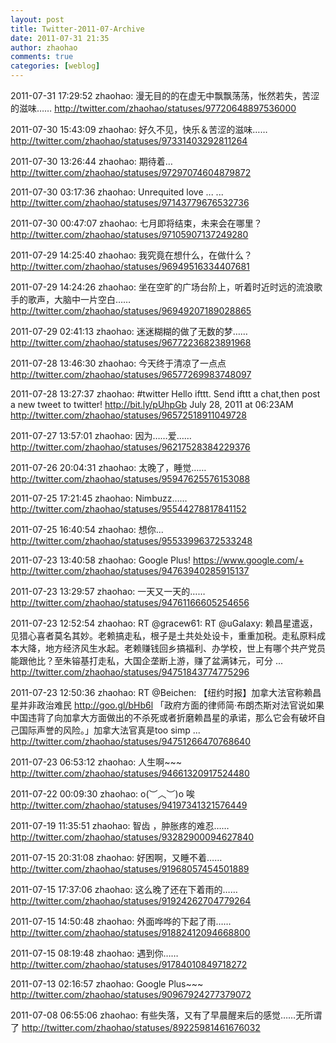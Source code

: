 ```yaml
---
layout: post
title: Twitter-2011-07-Archive
date: 2011-07-31 21:35
author: zhaohao
comments: true
categories: [weblog]
---
```

2011-07-31 17:29:52
zhaohao: 漫无目的的在虚无中飘飘荡荡，怅然若失，苦涩的滋味……
http://twitter.com/zhaohao/statuses/97720648897536000

2011-07-30 15:43:09
zhaohao: 好久不见，快乐＆苦涩的滋味……
http://twitter.com/zhaohao/statuses/97331403292811264

2011-07-30 13:26:44
zhaohao: 期待着…
http://twitter.com/zhaohao/statuses/97297074604879872

2011-07-30 03:17:36
zhaohao: Unrequited love ... ...
http://twitter.com/zhaohao/statuses/97143779676532736

2011-07-30 00:47:07
zhaohao: 七月即将结束，未来会在哪里？
http://twitter.com/zhaohao/statuses/97105907137249280

2011-07-29 14:25:40
zhaohao: 我究竟在想什么，在做什么？
http://twitter.com/zhaohao/statuses/96949516334407681

2011-07-29 14:24:26
zhaohao: 坐在空旷的广场台阶上，听着时近时远的流浪歌手的歌声，大脑中一片空白……
http://twitter.com/zhaohao/statuses/96949207189028865

2011-07-29 02:41:13
zhaohao: 迷迷糊糊的做了无数的梦……
http://twitter.com/zhaohao/statuses/96772236823891968

2011-07-28 13:46:30
zhaohao: 今天终于清凉了一点点
http://twitter.com/zhaohao/statuses/96577269983748097

2011-07-28 13:27:37
zhaohao: #twitter Hello ifttt. Send ifttt a chat,then post a new tweet to twitter! http://bit.ly/pUhpGb July 28, 2011 at 06:23AM
http://twitter.com/zhaohao/statuses/96572518911049728

2011-07-27 13:57:01
zhaohao: 因为……爱……
http://twitter.com/zhaohao/statuses/96217528384229376

2011-07-26 20:04:31
zhaohao: 太晚了，睡觉……
http://twitter.com/zhaohao/statuses/95947625576153088

2011-07-25 17:21:45
zhaohao: Nimbuzz……
http://twitter.com/zhaohao/statuses/95544278817841152

2011-07-25 16:40:54
zhaohao: 想你...
http://twitter.com/zhaohao/statuses/95533996372533248

2011-07-23 13:40:58
zhaohao: Google Plus! https://www.google.com/+
http://twitter.com/zhaohao/statuses/94763940285915137

2011-07-23 13:29:57
zhaohao: 一天又一天的……
http://twitter.com/zhaohao/statuses/94761166605254656

2011-07-23 12:52:54
zhaohao: RT @gracew61: RT @uGalaxy: 赖昌星遣返，见猎心喜者莫名其妙。老赖搞走私，根子是土共处处设卡，重重加税。走私原料成本大降，地方经济风生水起。老​赖赚钱回乡搞福利、办学校，世上有哪个共产党员能跟他比？至朱镕基打走私，大国企垄断上游，赚了盆满钵元，可分 ...
http://twitter.com/zhaohao/statuses/94751843774775296

2011-07-23 12:50:36
zhaohao: RT @Beichen: 【纽约时报】加拿大法官称赖昌星并非政治难民 http://goo.gl/bHb6l 「政府方面的律师简·布朗杰斯对法官说如果中国违背了向加拿大方面做出的不杀死或者折磨赖昌星的承诺，那么它会有破坏自己国际声誉的风险。」加拿大法官真是too simp ...
http://twitter.com/zhaohao/statuses/94751266470768640

2011-07-23 06:53:12
zhaohao: 人生啊~~~
http://twitter.com/zhaohao/statuses/94661320917524480

2011-07-22 00:09:30
zhaohao: o(︶︿︶)o 唉
http://twitter.com/zhaohao/statuses/94197341321576449

2011-07-19 11:35:51
zhaohao: 智齿 ，肿胀疼的难忍……
http://twitter.com/zhaohao/statuses/93282900094627840

2011-07-15 20:31:08
zhaohao: 好困啊，又睡不着……
http://twitter.com/zhaohao/statuses/91968057454501889

2011-07-15 17:37:06
zhaohao: 这么晚了还在下着雨的……
http://twitter.com/zhaohao/statuses/91924262704779264

2011-07-15 14:50:48
zhaohao: 外面哗哗的下起了雨……
http://twitter.com/zhaohao/statuses/91882412094668800

2011-07-15 08:19:48
zhaohao: 遇到你……
http://twitter.com/zhaohao/statuses/91784010849718272

2011-07-13 02:16:57
zhaohao: Google Plus~~~
http://twitter.com/zhaohao/statuses/90967924277379072

2011-07-08 06:55:06
zhaohao: 有些失落，又有了早晨醒来后的感觉……无所谓了
http://twitter.com/zhaohao/statuses/89225981461676032
